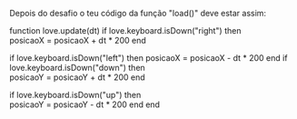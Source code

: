 
Depois do desafio o teu código da função "load()" deve estar assim:

function love.update(dt)
  if love.keyboard.isDown("right") then      
    posicaoX = posicaoX + dt * 200
  end

  if love.keyboard.isDown("left") then
    posicaoX = posicaoX - dt * 200
  end
  if love.keyboard.isDown("down") then      
    posicaoY = posicaoY + dt * 200
  end

  if love.keyboard.isDown("up") then      
    posicaoY = posicaoY - dt * 200
  end
end


